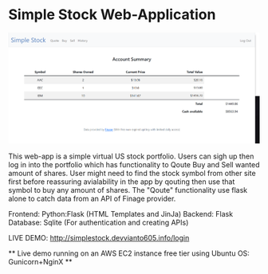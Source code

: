 # Simple Stock Web-Application
![alt text](ssscreenshot.png)

This web-app is a simple virtual US stock portfolio. Users can sigh up then log in into the portfolio which has functionality to Qoute Buy and Sell wanted amount of shares. User might need to find the stock symbol from other site first before reassuring avialability in the app by qouting then use that symbol to buy any amount of shares. The "Qoute" functionality use flask alone to catch data from an API of Finage provider.

  Frontend: Python:Flask (HTML Templates and JinJa)
  Backend: Flask
  Database: Sqlite (For authentication and creating APIs)

LIVE DEMO: http://simplestock.devvianto605.info/login

** Live demo running on an AWS EC2 instance free tier using Ubuntu OS: Gunicorn+NginX **
